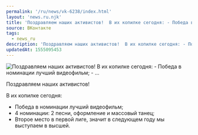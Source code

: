 ```yaml
---
permalink: '/ru/news/vk-6238/index.html'
layout: 'news.ru.njk'
title: 'Поздравляем наших активистов!  В их копилке сегодня: - Победа в номинации лучший видеофильм; - …'
source: ВКонтакте
tags:
  - news_ru
description: 'Поздравляем наших активистов!  В их копилке сегодня: - Победа в номинации лучший видеофильм; - …'
updatedAt: 1555095453
---
```

![Поздравляем наших активистов!  В их копилке сегодня: - Победа в номинации лучший видеофильм; - …](https://sun9-49.userapi.com/impf/c849424/v849424441/16733c/Z_hYttMEPrc.jpg?size=640x800&quality=96&proxy=1&sign=1407c26c704346c978aeae6325dd660e&c_uniq_tag=ORfYBaaP534fEa3in4u-HiA2pnM0vgVB1pTOYcyJ3Iw&type=album)

Поздравляем наших активистов!

В их копилке сегодня:
- Победа в номинации лучший видеофильм;
- 4 номинации: 2 песни, оформление и массовый танец;
- Второе место в первой лиге, значит в следующем году мы выступаем в высшей.
